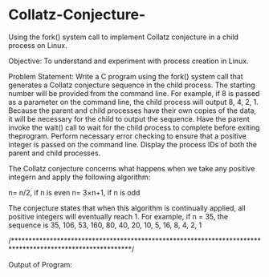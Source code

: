 # Collatz-Conjecture-
Using the fork() system call to implement Collatz conjecture in a child process on Linux.

Objective:
To understand and experiment with process creation in Linux.

Problem Statement:
Write a C program using the fork() system call that generates a Collatz conjecture sequence in the child process. The starting number will be provided from the command line. For example, if 8 is passed as a parameter on the command line, the child process will output 8, 4, 2, 1. Because the parent and child processes have their own copies of the data, it will be necessary for the child to output the sequence. Have the parent invoke the wait() call to wait for the child process to complete before exiting theprogram. Perform necessary error checking to ensure that a positive integer is passed on the command line. Display the process IDs of both the parent and child processes.

 The Collatz conjecture concerns what happens when we take any positive integern and apply the following algorithm: 
 
 n= n/2, if n is even 
 n= 3×n+1, if n is odd 
 
 The conjecture states that when this algorithm is continually applied, all positive integers will eventually reach 1. For example, if n = 35, the sequence is 35, 106, 53, 160, 80, 40, 20, 10, 5, 16, 8, 4, 2, 1

/**********************************************************************************************************/

Output of Program:
